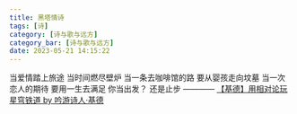 ```yaml
---
title: 黑塔情诗
tags: [诗]
category: [诗与歌与远方]
category_bar: [诗与歌与远方]
date: 2023-05-21 14:15:22
---
```

当爱情踏上旅途
当时间燃尽壁炉
当一条去咖啡馆的路
要从婴孩走向坟墓
当一次恋人的期待
要用一生去满足
你当出发？
还是止步
———— [【基德】用相对论玩星穹铁道 by 吟游诗人·基德](https://www.bilibili.com/video/BV1Mv4y1J7xU)
